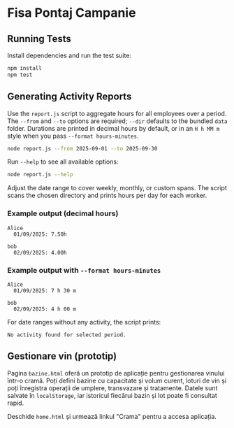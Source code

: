# Fisa Pontaj Campanie

## Running Tests

Install dependencies and run the test suite:

```bash
npm install
npm test
```

## Generating Activity Reports

Use the `report.js` script to aggregate hours for all employees over a period. The `--from` and `--to` options are required; `--dir` defaults to the bundled `data` folder. Durations are printed in decimal hours by default, or in an `H h MM m` style when you pass `--format hours-minutes`.

```bash
node report.js --from 2025-09-01 --to 2025-09-30
```

Run `--help` to see all available options:

```bash
node report.js --help
```

Adjust the date range to cover weekly, monthly, or custom spans. The script scans the chosen directory and prints hours per day for each worker.

### Example output (decimal hours)

```
Alice
  01/09/2025: 7.50h

bob
  02/09/2025: 4.00h
```

### Example output with `--format hours-minutes`

```
Alice
  01/09/2025: 7 h 30 m

bob
  02/09/2025: 4 h 00 m
```

For date ranges without any activity, the script prints:

```
No activity found for selected period.
```

## Gestionare vin (prototip)

Pagina `bazine.html` oferă un prototip de aplicație pentru gestionarea vinului într-o cramă. Poți defini bazine cu capacitate și volum curent, loturi de vin și poți înregistra operații de umplere, transvazare și tratamente. Datele sunt salvate în `localStorage`, iar istoricul fiecărui bazin și lot poate fi consultat rapid.

Deschide `home.html` și urmează linkul "Crama" pentru a accesa aplicația.
